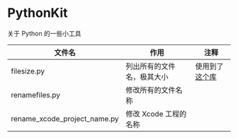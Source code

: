 # PythonKit
关于 Python 的一些小工具

文件名|作用|注释
---|---|---
filesize.py|列出所有的文件名，极其大小| 使用到了[这个库](https://pypi.python.org/pypi/humanfriendly/2.1#getting-started)
renamefiles.py|修改所有的文件名称|
rename_xcode_project_name.py| 修改 Xcode 工程的名称|